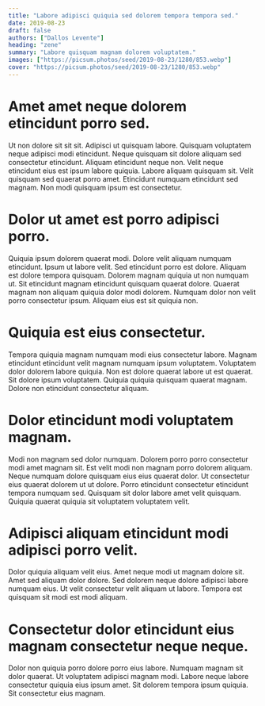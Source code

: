 ```yaml
---
title: "Labore adipisci quiquia sed dolorem tempora tempora sed."
date: 2019-08-23
draft: false 
authors: ["Dallos Levente"]
heading: "zene"
summary: "Labore quisquam magnam dolorem voluptatem."
images: ["https://picsum.photos/seed/2019-08-23/1280/853.webp"]
cover: "https://picsum.photos/seed/2019-08-23/1280/853.webp"
---
```

# Amet amet neque dolorem etincidunt porro sed.        
Ut non dolore sit sit sit. Adipisci ut quisquam labore. Quisquam voluptatem neque adipisci modi etincidunt. Neque quisquam sit dolore aliquam sed consectetur etincidunt. Aliquam etincidunt neque non. Velit neque etincidunt eius est ipsum labore quiquia. Labore aliquam quisquam sit. Velit quisquam sed quaerat porro amet. Etincidunt numquam etincidunt sed magnam. Non modi quisquam ipsum est consectetur.

# Dolor ut amet est porro adipisci porro.        
Quiquia ipsum dolorem quaerat modi. Dolore velit aliquam numquam etincidunt. Ipsum ut labore velit. Sed etincidunt porro est dolore. Aliquam est dolore tempora quisquam. Dolorem magnam quiquia ut non numquam ut. Sit etincidunt magnam etincidunt quisquam quaerat dolore. Quaerat magnam non aliquam quiquia dolor modi dolorem. Numquam dolor non velit porro consectetur ipsum. Aliquam eius est sit quiquia non.

# Quiquia est eius consectetur.        
Tempora quiquia magnam numquam modi eius consectetur labore. Magnam etincidunt etincidunt velit magnam numquam ipsum voluptatem. Voluptatem dolor dolorem labore quiquia. Non est dolore quaerat labore ut est quaerat. Sit dolore ipsum voluptatem. Quiquia quiquia quisquam quaerat magnam. Dolore non etincidunt consectetur aliquam.

# Dolor etincidunt modi voluptatem magnam.        
Modi non magnam sed dolor numquam. Dolorem porro porro consectetur modi amet magnam sit. Est velit modi non magnam porro dolorem aliquam. Neque numquam dolore quisquam eius eius quaerat dolor. Ut consectetur eius quaerat dolorem ut ut dolore. Porro etincidunt consectetur etincidunt tempora numquam sed. Quisquam sit dolor labore amet velit quisquam. Quiquia quaerat quiquia sit voluptatem voluptatem velit.

# Adipisci aliquam etincidunt modi adipisci porro velit.        
Dolor quiquia aliquam velit eius. Amet neque modi ut magnam dolore sit. Amet sed aliquam dolor dolore. Sed dolorem neque dolore adipisci labore numquam eius. Ut velit consectetur velit aliquam ut labore. Tempora est quisquam sit modi est modi aliquam.

# Consectetur dolor etincidunt eius magnam consectetur neque neque.        
Dolor non quiquia porro dolore porro eius labore. Numquam magnam sit dolor quaerat. Ut voluptatem adipisci magnam modi. Labore neque labore consectetur quiquia eius ipsum amet. Sit dolorem tempora ipsum quiquia. Sit consectetur eius magnam.


